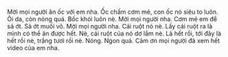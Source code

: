 Mời mọi người ăn ốc với em nha. Ốc chấm cơm mẻ, con ốc nó siêu to luôn. Ôi da, còn nóng quá.
Bốc khói luôn nè.
Mời mọi người nha. Cơm mẻ em để sả ớt. Sả ớt muối vô. Mời mọi người nha.
 Cái ruột nó nè.
Lấy cái ruột ra là mình có thể ăn được hết.
Nè, cái ruột của nó dơ lắm nè. Lả hết rồi, tới đây là hết rồi nè, trắng tươi rồi nè.
Nóng. Ngon quá. Cảm ơn mọi người đã xem hết video của em nha.